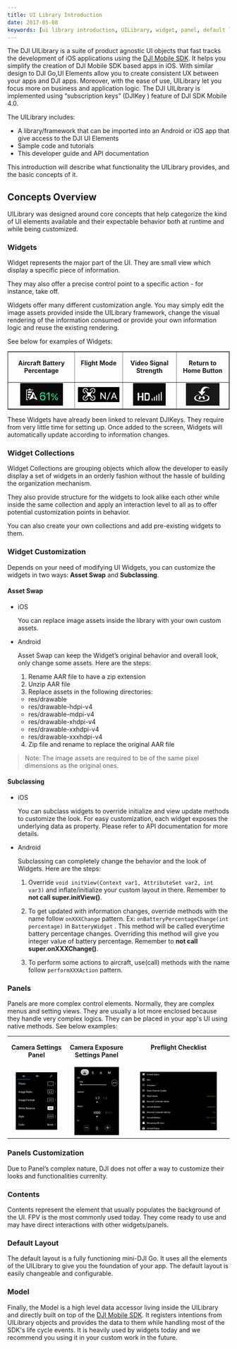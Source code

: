 ```yaml
---
title: UI Library Introduction
date: 2017-05-08
keywords: [ui library introduction, UILibrary, widget, panel, default layout, asset swap, widget customization, panles customization]
---
```


The DJI UILibrary is a suite of product agnostic UI objects that fast tracks the development of iOS applications using the [DJI Mobile SDK](./mobile_sdk_introduction.html). It helps you simplify the creation of DJI Mobile SDK based apps in iOS. With similar design to DJI Go,UI Elements allow you to create consistent UX between your apps and DJI apps. Moreover, with the ease of use, UILibrary let you focus more on business and application logic. The DJI UILibrary is implemented using “subscription keys” (DJIKey ) feature of DJI SDK Mobile 4.0.

The UILibrary includes:

* A library/framework that can be imported into an Android or iOS app that give access to the DJI UI Elements
* Sample code and tutorials
* This developer guide and API documentation

This introduction will describe what functionality the UILibrary provides, and the basic concepts of it.

## Concepts Overview

UILibrary was designed around core concepts that help categorize the kind of UI elements available and their expectable behavior both at runtime and while being customized.

### Widgets

Widget represents the major part of the UI. They are small view which display a specific piece of information.

They may also offer a precise control point to a specific action - for instance, take off.

Widgets offer many different customization angle. You may simply edit the image assets provided inside the UILibrary framework, change the visual rendering of the information consumed or provide your own information logic and reuse the existing rendering.

See below for examples of Widgets:

<html>
<table class="table-pictures" border="1">
<tbody>
  <tr valign="top">
    <td><font style="font-weight:bold" align="center"><p>Aircraft Battery Percentage </p></td>
    <td><font style="font-weight:bold" align="center"><p>Flight Mode </p></td>
    <td><font style="font-weight:bold" align="center"><p>Video Signal Strength </p></td>
    <td><font style="font-weight:bold" align="center"><p>Return to Home Button </p></td>
  </tr>

  <tr>
    <td align="center"><img src="../../images/ui-library-introduction/battery.png"></td>
    <td align="center"><img src="../../images/ui-library-introduction/flyingMode.png"></td>
    <td align="center"><img src="../../images/ui-library-introduction/videoSignal.png"></td>
    <td align="center"><img src="../../images/ui-library-introduction/returnHome.png"></td>
  </tr>
</tbody>
</table>
</html>

These Widgets have already been linked to relevant DJIKeys. They require from very little time for setting up. Once added to the screen, Widgets will automatically update according to information changes.

### Widget Collections

Widget Collections are grouping objects which allow the developer to easily display a set of widgets in an orderly fashion without the hassle of building the organization mechanism.

They also provide structure for the widgets to look alike each other while inside the same collection and apply an interaction level to all as to offer potential customization points in behavior.

You can also create your own collections and add pre-existing widgets to them.

### Widget Customization

Depends on your need of modifying UI Widgets, you can customize the widgets in two ways: **Asset Swap** and **Subclassing**.

#### Asset Swap

- iOS

  You can replace image assets inside the library with your own custom assets.

- Android

  Asset Swap can keep the Widget’s original behavior and overall look, only change some assets. Here are the steps:

  1. Rename AAR file to have a zip extension
  2. Unzip AAR file
  3. Replace assets in the following directories:
    - res/drawable
    - res/drawable-hdpi-v4
    - res/drawable-mdpi-v4
    - res/drawable-xhdpi-v4
    - res/drawable-xxhdpi-v4
    - res/drawable-xxxhdpi-v4
  4. Zip file and rename to replace the original AAR file 

> Note: The image assets are required to be of the same pixel dimensions as the original ones.

#### Subclassing

- iOS

  You can subclass widgets to override initialize and view update methods to customize the look. For easy customization, each widget exposes the underlying data as property. Please refer to API documentation for more details.

- Android
  
  Subclassing can completely change the behavior and the look of Widgets. Here are the steps:

  1. Override `void initView(Context var1, AttributeSet var2, int var3)` and inflate/initialize your custom layout in there. Remember to **not call super.initView()**.

  2. To get updated with information changes, override methods with the name follow `onXXXChange` pattern. Ex: `onBatteryPercentageChange(int percentage)` in `BatteryWidget` . This method will be called everytime battery percentage changes. Overriding this method will give you integer value of battery percentage. Remember to **not call super.onXXXChange()**.

  3. To perform some actions to aircraft, use(call) methods with the name follow `performXXXAction` pattern.

### Panels

Panels are more complex control elements. Normally, they are complex menus and setting views. They are usually a lot more enclosed because they handle very complex logics. They can be placed in your app's UI using native methods. See below examples:

<html>

<table class="table-pictures">

  <tr valign="top">
    <td><font style="font-weight:bold" align="center"><p>Camera Settings Panel </p></td>
    <td><font style="font-weight:bold" align="center"><p>Camera Exposure Settings Panel </p></td>
    <td><font style="font-weight:bold" align="center"><p>Preflight Checklist </p></td>
  </tr>

  <tr>
    <td align="center"><img src="../../images/ui-library-introduction/cameraSettingsPanel.png" width=80%></td>
    <td align="center"><img src="../../images/ui-library-introduction/exposureSettingsPanel.png" width=80%></td>
    <td align="center"><img src="../../images/ui-library-introduction/preflightChecklistPanel.png" width=80%></td>
  </tr>

</table>
</html>

### Panels Customization

Due to Panel’s complex nature, DJI does not offer a way to customize their looks and functionalities currenlty.

### Contents

Contents represent the element that usually populates the background of the UI. FPV is the most commonly used today. They come ready to use and may have direct interactions with other widgets/panels.

### Default Layout

The default layout is a fully functioning mini-DJI Go. It uses all the elements of the UILibrary to give you the foundation of your app. The default layout is easily changeable and configurable.

### Model

Finally, the Model is a high level data accessor living inside the UILibrary and directly built on top of the [DJI Mobile SDK](./mobile_sdk_introduction.html). It registers intentions from UILibrary objects and provides the data to them while handling most of the SDK's life cycle events. It is heavily used by widgets today and we recommend you using it in your custom work in the future.


